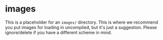 # images

This is a placeholder for an `images/` directory. This is where we recommend you put images for loading in uncompiled, but it's just a suggestion. Please ignore/delete if you have a different scheme in mind.